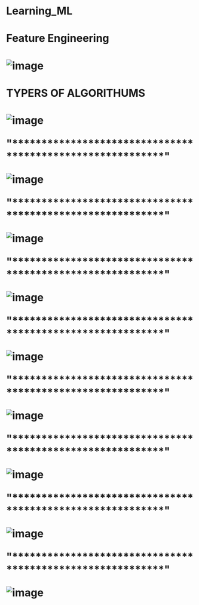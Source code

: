 # Learning_ML


<H1><B>Feature Engineering</B><H1

![image](https://user-images.githubusercontent.com/89294557/223006772-29e5cca9-218e-40da-a4c0-3bf3ec574fa1.png)

    



<H1><B>TYPERS OF ALGORITHUMS</B><H1>

![image](https://user-images.githubusercontent.com/89294557/223005753-2a56aa97-cf68-43d3-803c-b8945e82e2d1.png)

"**********************************************************"

![image](https://user-images.githubusercontent.com/89294557/223005806-61fb3916-1bbe-432b-b3ef-af923b6ddb81.png)

"**********************************************************"

![image](https://user-images.githubusercontent.com/89294557/223006128-6f9d2964-f7a2-4e0d-b024-4399494e6478.png)

"**********************************************************"

![image](https://user-images.githubusercontent.com/89294557/223006166-db449d5b-2ab1-416c-9901-cf06b85d680e.png)

"**********************************************************"

![image](https://user-images.githubusercontent.com/89294557/223006291-300f9510-cf51-43af-918d-0fb9e9e68d63.png)

"**********************************************************"

![image](https://user-images.githubusercontent.com/89294557/223006066-7834cdae-0625-4948-9d59-9811d3103140.png)

"**********************************************************"

![image](https://user-images.githubusercontent.com/89294557/223006329-1a813aec-3fef-45a4-b25e-0121be57a6c0.png)

"**********************************************************"

![image](https://user-images.githubusercontent.com/89294557/223006254-a4f382bf-0183-4bfa-ba1c-9f942dca72bd.png)

"**********************************************************"

![image](https://user-images.githubusercontent.com/89294557/223006389-7e9589d2-573b-4c90-940d-639f9936c435.png)





